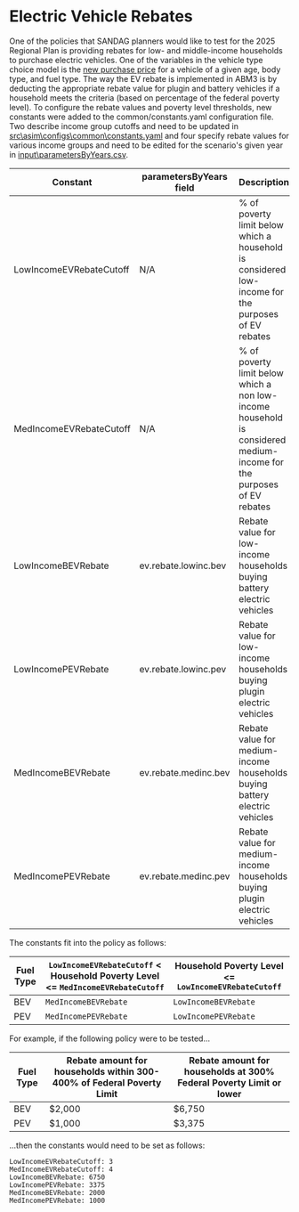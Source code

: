 # Electric Vehicle Rebates
One of the policies that SANDAG planners would like to test for the 2025 Regional Plan is providing rebates for low- and middle-income households to purchase electric vehicles. One of the variables in the vehicle type choice model is the [new purchase price](https://github.com/SANDAG/ABM/blob/ABM3_develop/src/asim/configs/resident/vehicle_type_choice_op4.csv#L12-L17) for a vehicle of a given age, body type, and fuel type. The way the EV rebate is implemented in ABM3 is by deducting the appropriate rebate value for plugin and battery vehicles if a household meets the criteria (based on percentage of the federal poverty level). To configure the rebate values and poverty level thresholds, new constants were added to the common/constants.yaml configuration file. Two describe income group cutoffs and need to be updated in [src\asim\configs\common\constants.yaml](https://github.com/SANDAG/ABM/blob/ABM3_develop/src/asim/configs/common/constants.yaml) and four specify rebate values for various income groups and need to be edited for the scenario's given year in [input\parametersByYears.csv](https://github.com/SANDAG/ABM/blob/ABM3_develop/input/model/parametersByYears.csv).

| Constant | parametersByYears field | Description | 
| -------- | ----------------------- | ----------- |
| LowIncomeEVRebateCutoff | N/A | % of poverty limit below which a household is considered low-income for the purposes of EV rebates |
| MedIncomeEVRebateCutoff | N/A | % of poverty limit below which a non low-income household is considered medium-income for the purposes of EV rebates |
| LowIncomeBEVRebate | ev.rebate.lowinc.bev | Rebate value for low-income households buying battery electric vehicles |
| LowIncomePEVRebate | ev.rebate.lowinc.pev | Rebate value for low-income households buying plugin electric vehicles |
| MedIncomeBEVRebate | ev.rebate.medinc.bev | Rebate value for medium-income households buying battery electric vehicles |
| MedIncomePEVRebate | ev.rebate.medinc.pev	| Rebate value for medium-income households buying plugin electric vehicles |

The constants fit into the policy as follows:

| Fuel Type | `LowIncomeEVRebateCutoff` < Household Poverty Level <= `MedIncomeEVRebateCutoff` | Household Poverty Level <= `LowIncomeEVRebateCutoff` |
| --------- | -------------------------------------------------------------------------------- | ---------------------------------------------------- |
| BEV       | `MedIncomeBEVRebate`                                                             | `LowIncomeBEVRebate`                                 |
| PEV       | `MedIncomePEVRebate`                                                             | `LowIncomePEVRebate`                                 |

For example, if the following policy were to be tested...

| Fuel Type | Rebate amount for households within 300-400% of Federal Poverty Limit | Rebate amount for households at 300% Federal Poverty Limit or lower |
| --------- | ------------------------------ | ----------------------------------- |
| BEV       | $2,000                         | $6,750                              |
| PEV       | $1,000                         | $3,375                              |

...then the constants would need to be set as follows:
~~~
LowIncomeEVRebateCutoff: 3
MedIncomeEVRebateCutoff: 4
LowIncomeBEVRebate: 6750
LowIncomePEVRebate: 3375
MedIncomeBEVRebate: 2000
MedIncomePEVRebate: 1000
~~~
